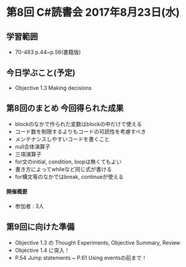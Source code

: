 # 第8回 C#読書会 2017年8月23日(水)

## 学習範囲

* 70-483 p.44~p.56(書籍版)

## 今日学ぶこと(予定)

* Objective 1.3 Making decisions

## 第8回のまとめ 今回得られた成果

* blockのなかで作られた変数はblockの中だけで使える
* コード数を制限するよりもコードの可読性を考慮すべき
* メンテナンスしやすいコードを書くこと
* null合体演算子
* 三項演算子
* for文のinitial, condition, loopは無くてもよい
* 書き方によってwhileなど同じ式が書ける
* for構文等のなかではbreak, continueが使える

#### 開催概要

* 参加者 : 3人

## 第9回に向けた準備

* Objective 1.3 の Thought Experiments, Objective Summary, Review
* Objective 1.4 に突入！
* P.54 Jump statements ~ P.61 Using eventsの前まで！
